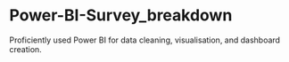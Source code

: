 # Power-BI-Survey_breakdown
Proficiently used Power BI for data cleaning, visualisation, and dashboard creation.
